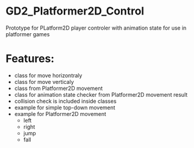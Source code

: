 # GD2_Platformer2D_Control

Prototype for PLatform2D player controler with animation state for use in platformer games

# Features:

- class for move horizontraly
- class for move verticaly
- class from Platformer2D movement
- class for animation state checker from Platformer2D movement result
- collision check is included inside classes
- example for simple top-down movement
- example for Platformer2D movement
    - left
    - right
    - jump
    - fall
